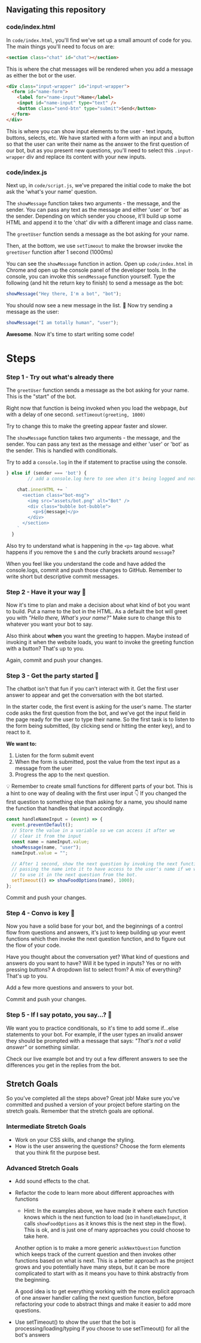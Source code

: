 ## Navigating this repository

### code/index.html

In `code/index.html`, you'll find we've set up a small amount of code for you. The main things you'll need to focus on are:

```html
<section class="chat" id="chat"></section>
```

This is where the chat messages will be rendered when you add a message as either the bot or the user.

```html
<div class="input-wrapper" id="input-wrapper">
  <form id="name-form">
    <label for="name-input">Name</label>
    <input id="name-input" type="text" />
    <button class="send-btn" type="submit">Send</button>
  </form>
</div>
```

This is where you can show input elements to the user - text inputs, buttons, selects, etc. We have started with a form with an input and a button so that the user can write their name as the answer to the first question of our bot, but as you present new questions, you'll need to select this `.input-wrapper` div and replace its content with your new inputs.

### code/index.js

Next up, in `code/script.js`, we've prepared the initial code to make the bot ask the 'what's your name' question.

The `showMessage` function takes two arguments - the message, and the sender. You can pass any text as the message and either 'user' or 'bot' as the sender. Depending on which sender you choose, it'll build up some HTML and append it to the 'chat' div with a different image and class name.

The `greetUser` function sends a message as the bot asking for your name.

Then, at the bottom, we use `setTimeout` to make the browser invoke the `greetUser` function after 1 second (1000ms)

You can see the `showMessage` function in action. Open up `code/index.html` in Chrome and open up the console panel of the developer tools. In the console, you can invoke this `sendMessage` function yourself. Type the following (and hit the return key to finish) to send a message as the bot:

```jsx
showMessage("Hey there, I'm a bot", "bot");
```

You should now see a new message in the list. 🙌 Now try sending a message as the user:

```jsx
showMessage("I am totally human", "user");
```

**Awesome**. Now it's time to start writing some code!

# Steps

### Step 1 - Try out what's already there

The `greetUser` function sends a message as the bot asking for your name. This is the "start" of the bot.

Right now that function is being invoked when you load the webpage, _but_ with a delay of one second. `setTimeout(greeting, 1000)`

Try to change this to make the greeting appear faster and slower.

The `showMessage` function takes two arguments - the message, and the sender. You can pass any text as the message and either 'user' or 'bot' as the sender. This is handled with conditionals.

Try to add a `console.log` in the if statement to practise using the console.

```jsx
} else if (sender === 'bot') {
		// add a console.log here to see when it's being logged and not

    chat.innerHTML += `
      <section class="bot-msg">
        <img src="assets/bot.png" alt="Bot" />
        <div class="bubble bot-bubble">
          <p>${message}</p>
        </div>
      </section>
    `
  }
```

Also try to understand what is happening in the `<p>` tag above. what happens if you remove the `$` and the curly brackets around `message`?

When you feel like you understand the code and have added the console.logs, commit and push those changes to GitHub. Remember to write short but descriptive commit messages.

### Step 2 - Have it your way 👋

Now it's time to plan and make a decision about what kind of bot you want to build. Put a name to the bot in the HTML. As a default the bot will greet you with _"Hello there, What's your name?"_ Make sure to change this to whatever you want your bot to say.

Also think about **when** you want the greeting to happen. Maybe instead of invoking it when the website loads, you want to invoke the greeting function with a button? That's up to you.

Again, commit and push your changes.

### Step 3 - Get the party started 🪩

The chatbot isn't that fun if you can't interact with it. Get the first user answer to appear and get the conversation with the bot started.

In the starter code, the first event is asking for the user's name. The starter code asks the first question from the bot, and we've got the input field in the page ready for the user to type their name. So the first task is to listen to the form being submitted, (by clicking send or hitting the enter key), and to react to it.

**We want to:**

1. Listen for the form submit event
2. When the form is submitted, post the value from the text input as a message from the user
3. Progress the app to the next question.

<aside>
💡 Remember to create small functions for different parts of your bot. This is a hint to one way of dealing with the first user input 👇 If you changed the first question to something else than asking for a name, you should name the function that handles that input accordingly.

</aside>

```jsx
const handleNameInput = (event) => {
  event.preventDefault();
  // Store the value in a variable so we can access it after we
  // clear it from the input
  const name = nameInput.value;
  showMessage(name, "user");
  nameInput.value = "";

  // After 1 second, show the next question by invoking the next function.
  // passing the name into it to have access to the user's name if we want
  // to use it in the next question from the bot.
  setTimeout(() => showFoodOptions(name), 1000);
};
```

Commit and push your changes.

### Step 4 - Convo is key 💬

Now you have a solid base for your bot, and the beginnings of a control flow from questions and answers, it's just to keep building up your event functions which then invoke the next question function, and to figure out the flow of your code.

Have you thought about the conversation yet? What kind of questions and answers do you want to have? Will it be typed in inputs? Yes or no with pressing buttons? A dropdown list to select from? A mix of everything? That's up to you.

Add a few more questions and answers to your bot.

Commit and push your changes.

### Step 5 - If I say potato, you say...? 🥔

We want you to practice conditionals, so it's time to add some if...else statements to your bot. For example, if the user types an invalid answer they should be prompted with a message that says: _"That's not a valid answer"_ or something similar.

Check our live example bot and try out a few different answers to see the differences you get in the replies from the bot.

## Stretch Goals

So you’ve completed all the steps above? Great job! Make sure you've committed and pushed a version of your project before starting on the stretch goals. Remember that the stretch goals are optional.

### Intermediate Stretch Goals

- Work on your CSS skills, and change the styling.
- How is the user answering the questions? Choose the form elements that you think fit the purpose best.

### Advanced Stretch Goals
- Add sound effects to the chat.
- Refactor the code to learn more about different approaches with functions
  - Hint:
  In the examples above, we have made it where each function knows which is the next function to load (so in `handleNameInput`, it calls `showFoodOptions` as it knows this is the next step in the flow). This is ok, and is just one of many approaches you could choose to take here.

  Another option is to make a more generic `askNextQuestion` function which keeps track of the current question and then invokes other functions based on what is next. This is a better approach as the project grows and you potentially have many steps, but it can be more complicated to start with as it means you have to think abstractly from the beginning.

  A good idea is to get everything working with the more explicit approach of one answer handler calling the next question function, before refactoring your code to abstract things and make it easier to add more questions.
- Use setTimeout() to show the user that the bot is processing/loading/typing if you choose to use setTimeout() for all the bot's answers
